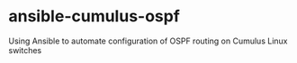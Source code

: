# ansible-cumulus-ospf
Using Ansible to automate configuration of OSPF routing on Cumulus Linux switches
